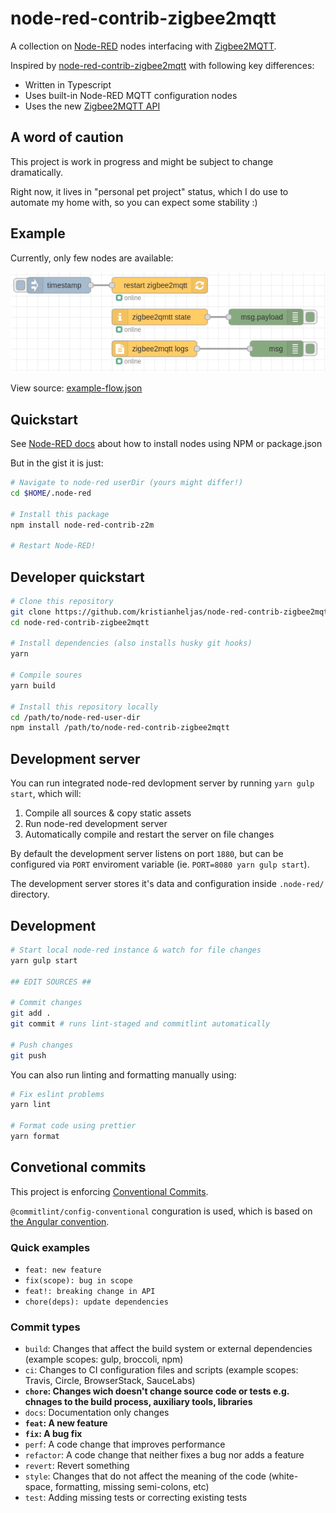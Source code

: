 # node-red-contrib-zigbee2mqtt

A collection on [Node-RED](https://nodered.org/) nodes interfacing with [Zigbee2MQTT](https://www.zigbee2mqtt.io/).

Inspired by [node-red-contrib-zigbee2mqtt](https://flows.nodered.org/node/node-red-contrib-zigbee2mqtt) with following key differences:

- Written in Typescript
- Uses built-in Node-RED MQTT configuration nodes
- Uses the new [Zigbee2MQTT API](https://www.zigbee2mqtt.io/information/mqtt_topics_and_message_structure.html)

## A word of caution

This project is work in progress and might be subject to change dramatically.

Right now, it lives in "personal pet project" status, which I do use to automate my home with, so you can expect some stability :)

## Example

Currently, only few nodes are available:

![example-flow.png](/docs/examples/example-flow.png)

View source: [example-flow.json](/docs/examples/example-flow.json)

## Quickstart

See [Node-RED docs](https://nodered.org/docs/user-guide/runtime/adding-nodes) about how to install nodes using NPM or package.json

But in the gist it is just:

```sh
# Navigate to node-red userDir (yours might differ!)
cd $HOME/.node-red

# Install this package
npm install node-red-contrib-z2m

# Restart Node-RED!
```

## Developer quickstart

```sh
# Clone this repository
git clone https://github.com/kristianheljas/node-red-contrib-zigbee2mqtt
cd node-red-contrib-zigbee2mqtt

# Install dependencies (also installs husky git hooks)
yarn

# Compile soures
yarn build

# Install this repository locally
cd /path/to/node-red-user-dir
npm install /path/to/node-red-contrib-zigbee2mqtt
```

## Development server

You can run integrated node-red devlopment server by running `yarn gulp start`, which will:

1. Compile all sources & copy static assets
2. Run node-red development server
3. Automatically compile and restart the server on file changes

By default the development server listens on port `1880`, but can be configured via `PORT` enviroment variable (ie. `PORT=8080 yarn gulp start`).

The development server stores it's data and configuration inside `.node-red/` directory.

## Development

```sh
# Start local node-red instance & watch for file changes
yarn gulp start

## EDIT SOURCES ##

# Commit changes
git add .
git commit # runs lint-staged and commitlint automatically

# Push changes
git push
```

You can also run linting and formatting manually using:

```sh
# Fix eslint problems
yarn lint

# Format code using prettier
yarn format
```

## Convetional commits

This project is enforcing [Conventional Commits](https://www.conventionalcommits.org/en/).

`@commitlint/config-conventional` conguration is used, which is based on [the Angular convention](https://github.com/angular/angular/blob/22b96b9/CONTRIBUTING.md#-commit-message-guidelines).

### Quick examples

- `feat: new feature`
- `fix(scope): bug in scope`
- `feat!: breaking change in API`
- `chore(deps): update dependencies`

### Commit types

- `build`: Changes that affect the build system or external dependencies (example scopes: gulp, broccoli, npm)
- `ci`: Changes to CI configuration files and scripts (example scopes: Travis, Circle, BrowserStack, SauceLabs)
- **`chore`: Changes wich doesn't change source code or tests e.g. chnages to the build process, auxiliary tools, libraries**
- `docs`: Documentation only changes
- **`feat`: A new feature**
- **`fix`: A bug fix**
- `perf`: A code change that improves performance
- `refactor`: A code change that neither fixes a bug nor adds a feature
- `revert`: Revert something
- `style`: Changes that do not affect the meaning of the code (white-space, formatting, missing semi-colons, etc)
- `test`: Adding missing tests or correcting existing tests
